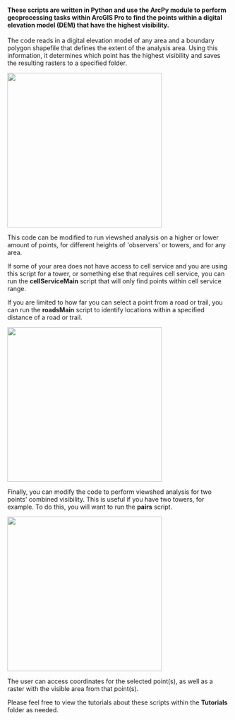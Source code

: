 #### These scripts are written in Python and use the ArcPy module to perform geoprocessing tasks within ArcGIS Pro to find the points within a digital elevation model (DEM) that have the highest visibility.

The code reads in a digital elevation model of any area and a boundary polygon shapefile that defines the extent of the analysis area. Using this information, it determines which point has the highest visibility and saves the resulting rasters to a specified folder.

<img height="350" src="C:\Users\lilyb\OneDrive\Desktop\LOS tool pictures\Screenshot 2023-04-20 000731.png"/>

This code can be modified to run viewshed analysis on a higher or lower amount of points, for different heights of 'observers' or towers, and for any area.

If some of your area does not have access to cell service and you are using this script for a tower, or something else that requires cell service, you can run the **cellServiceMain** script that will only find points within cell service range. 

If you are limited to how far you can select a point from a road or trail, you can run the **roadsMain** script to identify locations within a specified distance of a road or trail.

<img height="350" src="C:\Users\lilyb\OneDrive\Desktop\LOS tool pictures\Screenshot 2023-04-20 000758.png"/>

Finally, you can modify the code to perform viewshed analysis for two points' combined visibility. This is useful if you have two towers, for example. To do this, you will want to run the **pairs** script.

<img height="350" src="C:\Users\lilyb\OneDrive\Desktop\LOS tool pictures\Screenshot 2023-04-20 000811.png"/>

The user can access coordinates for the selected point(s), as well as a raster with the visible area from that point(s).

Please feel free to view the tutorials about these scripts within the **Tutorials** folder as needed.